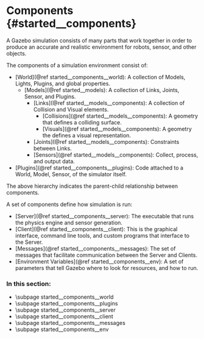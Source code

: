 Components {#started__components}
======================

A Gazebo simulation consists of many parts that work together in order to produce an accurate and realistic environment for robots, sensor, and other objects.

The components of a simulation environment consist of:

- [World](@ref started__components__world): A collection of Models, Lights, Plugins, and global properties.
  - [Models](@ref started__models): A collection of Links, Joints, Sensor, and Plugins.
    - [Links](@ref started__models__components): A collection of Collision and Visual elements.
      - [Collisions](@ref started__models__components): A geometry that defines a colliding surface.
      - [Visuals](@ref started__models__components): A geometry the defines a visual representation.
    - [Joints](@ref started__models__components): Constraints between Links.
    - [Sensors](@ref started__models__components): Collect, process, and output data.
- [Plugins](@ref started__components__plugins): Code attached to a World, Model, Sensor, of the simulator itself.

The above hierarchy indicates the parent-child relationship between components.

A set of components define how simulation is run:

- [Server](@ref started__components__server): The executable that runs the physics engine and sensor generation.
- [Client](@ref started__components__client): This is the graphical interface, command line tools, and custom programs that interface to the Server.
- [Messages](@ref started__components__messages): The set of messages that facilitate communication between the Server and Clients.
- [Environment Variables](@ref started__components__env): A set of parameters that tell Gazebo where to look for resources, and how to run.


### In this section:
- \subpage started__components__world
- \subpage started__components__plugins
- \subpage started__components__server
- \subpage started__components__client
- \subpage started__components__messages
- \subpage started__components__env
